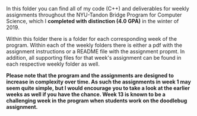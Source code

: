 In this folder you can find all of my code (C++) and deliverables for weekly assignments throughout the NYU-Tandon Bridge Program for Computer Science, which I **completed with distinction (4.0 GPA)** in the winter of 2019. 

Within this folder there is a folder for each corresponding week of the program. Within each of the weekly folders there is either a pdf with the assignment instructions or a README file with the assignment propmt. In addition, all supporting files for that week's assignment can be found in each respective weekly folder as well.

**Please note that the program and the assignments are designed to increase in complexity over time. As such the assignments in week 1 may seem quite simple, but I would encourage you to take a look at the earlier weeks as well if you have the chance. Week 13 is known to be a challenging week in the program when students work on the doodlebug assignment.**
